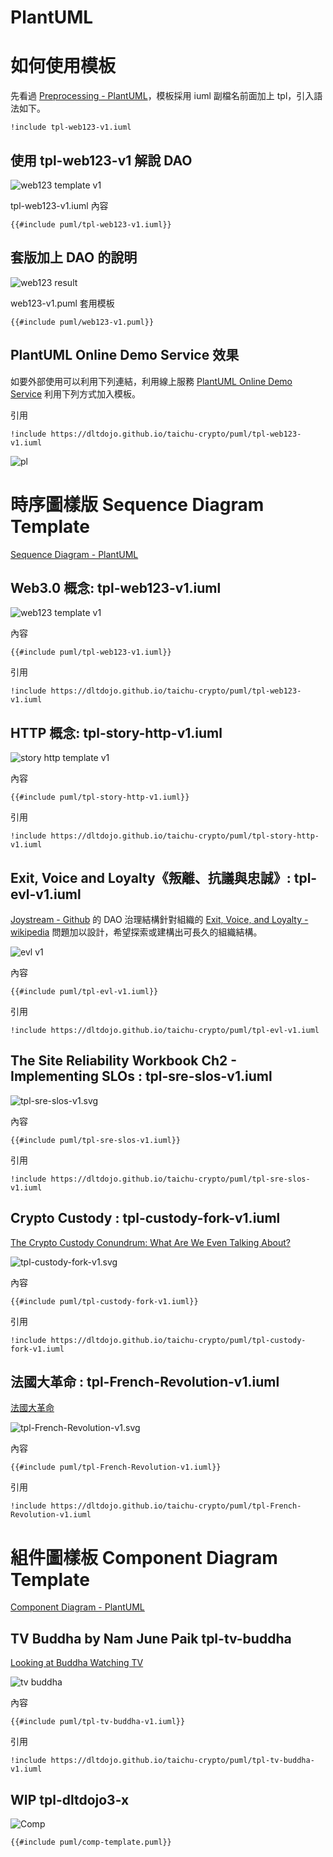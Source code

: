 # PlantUML
<!-- toc -->

# 如何使用模板 

先看過 [Preprocessing - PlantUML](http://plantuml.com/preprocessing)，模板採用 iuml 副檔名前面加上 tpl，引入語法如下。

```
!include tpl-web123-v1.iuml
```

## 使用 tpl-web123-v1 解說 DAO

![web123 template v1](puml/tpl-web123-v1.svg)

tpl-web123-v1.iuml 內容

```
{{#include puml/tpl-web123-v1.iuml}}
```

## 套版加上 DAO 的說明

![web123 result ](puml/dltdojo3-web123-v1.svg)

web123-v1.puml 套用模板

```
{{#include puml/web123-v1.puml}}
```

## PlantUML Online Demo Service 效果

如要外部使用可以利用下列連結，利用線上服務 [PlantUML Online Demo Service](http://www.plantuml.com/plantuml/uml) 利用下列方式加入模板。

引用

```
!include https://dltdojo.github.io/taichu-crypto/puml/tpl-web123-v1.iuml
```

![pl](puml/plantuml-server-include-web123.png)


# 時序圖樣版 Sequence Diagram Template

[Sequence Diagram - PlantUML](http://plantuml.com/sequence-diagram)

## Web3.0 概念: tpl-web123-v1.iuml 

![web123 template v1](puml/tpl-web123-v1.svg)

內容

```
{{#include puml/tpl-web123-v1.iuml}}
```

引用

```
!include https://dltdojo.github.io/taichu-crypto/puml/tpl-web123-v1.iuml
```

## HTTP 概念: tpl-story-http-v1.iuml 

![story http template v1](puml/tpl-story-http-v1.svg)

內容

```
{{#include puml/tpl-story-http-v1.iuml}}
```

引用

```
!include https://dltdojo.github.io/taichu-crypto/puml/tpl-story-http-v1.iuml
```

## Exit, Voice and Loyalty《叛離、抗議與忠誠》: tpl-evl-v1.iuml

[Joystream - Github](https://github.com/Joystream) 的 DAO 治理結構針對組織的 [Exit, Voice, and Loyalty - wikipedia](https://en.wikipedia.org/wiki/Exit,_Voice,_and_Loyalty) 問題加以設計，希望探索或建構出可長久的組織結構。

![evl v1](puml/tpl-evl-v1.svg)

內容

```
{{#include puml/tpl-evl-v1.iuml}}
```

引用

```
!include https://dltdojo.github.io/taichu-crypto/puml/tpl-evl-v1.iuml
```

## The Site Reliability Workbook Ch2 - Implementing SLOs : tpl-sre-slos-v1.iuml


![tpl-sre-slos-v1.svg](puml/tpl-sre-slos-v1.svg)

內容

```
{{#include puml/tpl-sre-slos-v1.iuml}}
```

引用

```
!include https://dltdojo.github.io/taichu-crypto/puml/tpl-sre-slos-v1.iuml
```

## Crypto Custody : tpl-custody-fork-v1.iuml

[The Crypto Custody Conundrum: What Are We Even Talking About?](https://www.coindesk.com/the-crypto-custody-conundrum-what-are-we-even-talking-about)

![tpl-custody-fork-v1.svg](puml/tpl-custody-fork-v1.svg)

內容

```
{{#include puml/tpl-custody-fork-v1.iuml}}
```

引用

```
!include https://dltdojo.github.io/taichu-crypto/puml/tpl-custody-fork-v1.iuml
```

## 法國大革命 : tpl-French-Revolution-v1.iuml

[法國大革命](https://zh.wikipedia.org/zh-tw/%E6%B3%95%E5%9B%BD%E5%A4%A7%E9%9D%A9%E5%91%BD)

![tpl-French-Revolution-v1.svg](puml/tpl-French-Revolution-v1.svg)

內容

```
{{#include puml/tpl-French-Revolution-v1.iuml}}
```

引用

```
!include https://dltdojo.github.io/taichu-crypto/puml/tpl-French-Revolution-v1.iuml
```


# 組件圖樣板 Component Diagram Template

[Component Diagram - PlantUML](http://plantuml.com/component-diagram)

## TV Buddha by Nam June Paik tpl-tv-buddha 

[Looking at Buddha Watching TV](https://www.vmfa.museum/mlit/looking-buddha-watching-tv/)

![tv buddha](puml/tpl-tv-buddha-v1.svg)

內容

```
{{#include puml/tpl-tv-buddha-v1.iuml}}
```

引用

```
!include https://dltdojo.github.io/taichu-crypto/puml/tpl-tv-buddha-v1.iuml
```

## WIP tpl-dltdojo3-x

![Comp](puml/dltdojo3-comp-template.svg)

```
{{#include puml/comp-template.puml}}
```